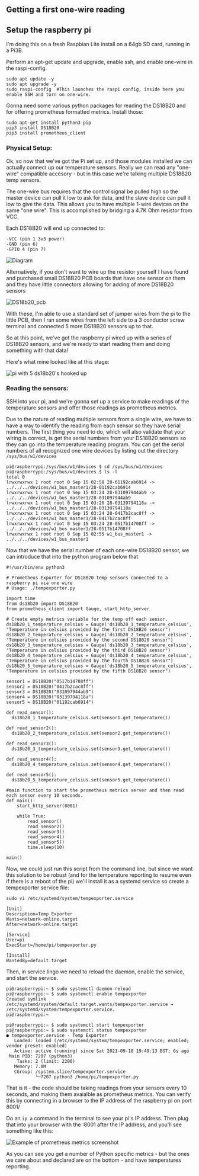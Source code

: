 

## Getting a first one-wire reading

## Setup the raspberry pi

I'm doing this on a fresh Raspbian Lite install on a 64gb SD card, running in a Pi3B. 

Perform an apt-get update and upgrade, enable ssh, and enable one-wire in the raspi-config.  
```
sudo apt update -y  
sudo apt upgrade -y 
sudo raspi-config  #This launches the raspi config, inside here you enable SSH and turn on one-wire. 
```


Gonna need some various python packages for reading the DS18B20 and for offering prometheus formatted metrics.  Install those:
```
sudo apt-get install python3-pip
pip3 install DS18B20
pip3 install prometheus_client

```

### Physical Setup:

Ok, so now that we've got the Pi set up, and those modules installed we can actually connect up our temperature sensors. Really we can read any "one-wire" compatible accesory - but in this case we're talking multiple DS18B20 temp sensors. 

The one-wire bus requires that the control signal be pulled high so the master device can pull it low to ask for data, and the slave device can pull it low to give the data. This allows you to have multiple 1-wire devices on the same "one wire".  This is accomplished by bridging a 4.7K Ohm resistor from VCC. 

Each DS18B20 will end up connected to:
```
-VCC (pin 1 3v3 power)
-GND (pin 6)
-GPIO 4 (pin 7) 
```

![Diagram](/images/pi_to_ds18b20.png)

Alternatively, if you don't want to wire  up the resistor yourself I have found and purchased small DS18B20 PCB boards that have one sensor on them and they have little connectors allowing for adding of more DS18B20 sensors

![DS18b20_pcb](/images/ds18b20_pcb.jpg)

With these, I'm able to use a standard set of jumper wires from the pi to the little PCB, then I ran some wires from the left side to a 3 conductor screw terminal and connected 5 more DS18B20 sensors up to that. 

So at this point, we've got the raspberry pi wired up with a series of DS18B20 sensors, and we're ready to start reading them and doing something with that data!

Here's what mine looked like at this stage:

![pi with 5 ds18b20's hooked up](images/first_hookup.jpg)

### Reading the sensors:

SSH into your pi, and we're gonna set up a service to make readings of the temperature sensors and offer those readings as prometheus metrics. 

Due to the nature of reading multiple sensors from a single wire, we have to have a way to identify the reading from each sensor so they have serial numbers.  The first thing you need to do, which will also validate that your wiring is correct, is get the serial numbers from your DS18B20 sensors so they can go into the temperature reading program.  You can get the serial numbers of all recognized one wire devices by listing out the directory `/sys/bus/w1/devices`

```
pi@raspberrypi:/sys/bus/w1/devices $ cd /sys/bus/w1/devices
pi@raspberrypi:/sys/bus/w1/devices $ ls -l
total 0
lrwxrwxrwx 1 root root 0 Sep 15 02:58 28-01192cab6914 -> ../../../devices/w1_bus_master1/28-01192cab6914
lrwxrwxrwx 1 root root 0 Sep 15 03:24 28-031097944ab9 -> ../../../devices/w1_bus_master1/28-031097944ab9
lrwxrwxrwx 1 root root 0 Sep 15 03:26 28-03139794118a -> ../../../devices/w1_bus_master1/28-03139794118a
lrwxrwxrwx 1 root root 0 Sep 15 03:24 28-0417b2cac8ff -> ../../../devices/w1_bus_master1/28-0417b2cac8ff
lrwxrwxrwx 1 root root 0 Sep 15 03:24 28-0517b14708ff -> ../../../devices/w1_bus_master1/28-0517b14708ff
lrwxrwxrwx 1 root root 0 Sep 15 02:55 w1_bus_master1 -> ../../../devices/w1_bus_master1
```

Now that we have the serial number of each one-wire DS18B20 sensor, we can introduce that into the python program below that 

```
#!/usr/bin/env python3

# Prometheus Exporter for DS18B20 temp sensors connected to a raspberry pi via one wire
# Usage: ./tempexporter.py 

import time
from ds18b20 import DS18B20
from prometheus_client import Gauge, start_http_server

# Create empty metrics variable for the temp off each sensor.
ds18b20_1_temperature_celsius = Gauge('ds18b20_1_temperature_celsius', "Temperature in celsius provided by the first DS18B20 sensor")
ds18b20_2_temperature_celsius = Gauge('ds18b20_2_temperature_celsius', "Temperature in celsius provided by the second DS18B20 sensor")
ds18b20_3_temperature_celsius = Gauge('ds18b20_3_temperature_celsius', "Temperature in celsius provided by the third DS18B20 sensor")
ds18b20_4_temperature_celsius = Gauge('ds18b20_4_temperature_celsius', "Temperature in celsius provided by the fourth DS18B20 sensor")
ds18b20_5_temperature_celsius = Gauge('ds18b20_5_temperature_celsius', "Temperature in celsius provided by the fifth DS18B20 sensor")

sensor1 = DS18B20("0517b14708ff")
sensor2 = DS18B20("0417b2cac8ff")
sensor3 = DS18B20("031097944ab9")
sensor4 = DS18B20("03139794118a")
sensor5 = DS18B20("01192cab6914")

def read_sensor():
  ds18b20_1_temperature_celsius.set(sensor1.get_temperature())

def read_sensor2():
  ds18b20_2_temperature_celsius.set(sensor2.get_temperature())

def read_sensor3():
  ds18b20_3_temperature_celsius.set(sensor3.get_temperature())

def read_sensor4():
  ds18b20_4_temperature_celsius.set(sensor4.get_temperature())

def read_sensor5():
  ds18b20_5_temperature_celsius.set(sensor5.get_temperature())

#main function to start the prometheus metrics server and then read each sensor every 10 seconds. 
def main():
    start_http_server(8001)

    while True:
        read_sensor()
        read_sensor2()
        read_sensor3() 
        read_sensor4()
        read_sensor5()
        time.sleep(10)

main()
```

Now, we could just run this script from the command line, but since we want this solution to be robust (and for the temperature reporting to resume even if there is a reboot of the pi) we'll install it as a systemd service so create a tempexporter service file: 

`sudo vi /etc/systemd/system/tempexporter.service` 

```
[Unit]
Description=Temp Exporter
Wants=network-online.target
After=network-online.target

[Service]
User=pi
ExecStart=/home/pi/tempexporter.py

[Install]
WantedBy=default.target
```

Then, in service lingo we need to reload the daemon, enable the service, and start the service. 

```
pi@raspberrypi:~ $ sudo systemctl daemon-reload
pi@raspberrypi:~ $ sudo systemctl enable tempexporter
Created symlink /etc/systemd/system/default.target.wants/tempexporter.service → /etc/systemd/system/tempexporter.service.
pi@raspberrypi:~ 

pi@raspberrypi:~ $ sudo systemctl start tempexporter
pi@raspberrypi:~ $ sudo systemctl status tempexporter
● tempexporter.service - Temp Exporter
   Loaded: loaded (/etc/systemd/system/tempexporter.service; enabled; vendor preset: enabled)
   Active: active (running) since Sat 2021-09-18 19:49:13 BST; 6s ago
 Main PID: 7207 (python3)
    Tasks: 2 (limit: 2200)
   Memory: 7.0M
   CGroup: /system.slice/tempexporter.service
           └─7207 python3 /home/pi/tempexporter.py

```

That is it - the code should be taking readings from your sensors every 10 seconds, and making them avaialble as prometheus metrics.  You can verify this by connecting in a browser to the IP address of the raspberry pi on port 8001/ 

Do an `ip a` command in the terminal to see your pi's IP address.  Then plug that into your browser with the :8001 after the IP address, and you'll see something like this:

![Example of prometheus metrics screenshot](/images/metrics.jpg)

As you can see you get a number of Python specific metrics - but the ones we care about and declared are on the bottom - and have temperatures reporting. 


